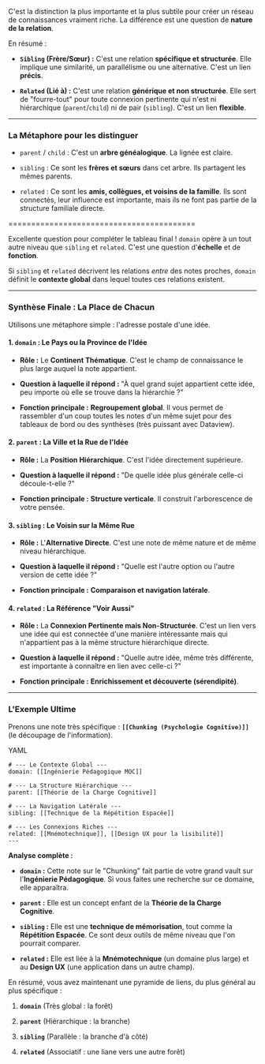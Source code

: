 

C'est la distinction la plus importante et la plus subtile pour créer un réseau de connaissances vraiment riche. La différence est une question de **nature de la relation**.

En résumé :

- **`Sibling` (Frère/Sœur) :** C'est une relation **spécifique et structurée**. Elle implique une similarité, un parallélisme ou une alternative. C'est un lien **précis**.
    
- **`Related` (Lié à) :** C'est une relation **générique et non structurée**. Elle sert de "fourre-tout" pour toute connexion pertinente qui n'est ni hiérarchique (`parent`/`child`) ni de pair (`sibling`). C'est un lien **flexible**.
    

---

### La Métaphore pour les distinguer

- `parent` / `child` : C'est un **arbre généalogique**. La lignée est claire.
    
- `sibling` : Ce sont les **frères et sœurs** dans cet arbre. Ils partagent les mêmes parents.
    
- `related` : Ce sont les **amis, collègues, et voisins de la famille**. Ils sont connectés, leur influence est importante, mais ils ne font pas partie de la structure familiale directe.


=========================================

Excellente question pour compléter le tableau final ! `domain` opère à un tout autre niveau que `sibling` et `related`. C'est une question d'**échelle** et de **fonction**.

Si `sibling` et `related` décrivent les relations _entre_ des notes proches, `domain` définit le **contexte global** dans lequel toutes ces relations existent.

---

### Synthèse Finale : La Place de Chacun

Utilisons une métaphore simple : l'adresse postale d'une idée.

#### 1. `domain` : Le Pays ou la Province de l'Idée

- **Rôle :** Le **Continent Thématique**. C'est le champ de connaissance le plus large auquel la note appartient.
    
- **Question à laquelle il répond :** "À quel grand sujet appartient cette idée, peu importe où elle se trouve dans la hiérarchie ?"
    
- **Fonction principale :** **Regroupement global**. Il vous permet de rassembler d'un coup toutes les notes d'un même sujet pour des tableaux de bord ou des synthèses (très puissant avec Dataview).
    

#### 2. `parent` : La Ville et la Rue de l'Idée

- **Rôle :** La **Position Hiérarchique**. C'est l'idée directement supérieure.
    
- **Question à laquelle il répond :** "De quelle idée plus générale celle-ci découle-t-elle ?"
    
- **Fonction principale :** **Structure verticale**. Il construit l'arborescence de votre pensée.
    

#### 3. `sibling` : Le Voisin sur la Même Rue

- **Rôle :** L'**Alternative Directe**. C'est une note de même nature et de même niveau hiérarchique.
    
- **Question à laquelle il répond :** "Quelle est l'autre option ou l'autre version de cette idée ?"
    
- **Fonction principale :** **Comparaison et navigation latérale**.
    

#### 4. `related` : La Référence "Voir Aussi"

- **Rôle :** La **Connexion Pertinente mais Non-Structurée**. C'est un lien vers une idée qui est connectée d'une manière intéressante mais qui n'appartient pas à la même structure hiérarchique directe.
    
- **Question à laquelle il répond :** "Quelle autre idée, même très différente, est importante à connaître en lien avec celle-ci ?"
    
- **Fonction principale :** **Enrichissement et découverte (sérendipité)**.
    

---

### L'Exemple Ultime

Prenons une note très spécifique : **`[[Chunking (Psychologie Cognitive)]]`** (le découpage de l'information).

YAML

```
# --- Le Contexte Global ---
domain: [[Ingénierie Pédagogique MOC]]

# --- La Structure Hiérarchique ---
parent: [[Théorie de la Charge Cognitive]]

# --- La Navigation Latérale ---
sibling: [[Technique de la Répétition Espacée]]

# --- Les Connexions Riches ---
related: [[Mnémotechnique]], [[Design UX pour la lisibilité]]
---
```

**Analyse complète :**

- **`domain` :** Cette note sur le "Chunking" fait partie de votre grand vault sur l'**Ingénierie Pédagogique**. Si vous faites une recherche sur ce domaine, elle apparaîtra.
    
- **`parent` :** Elle est un concept enfant de la **Théorie de la Charge Cognitive**.
    
- **`sibling` :** Elle est une **technique de mémorisation**, tout comme la **Répétition Espacée**. Ce sont deux outils de même niveau que l'on pourrait comparer.
    
- **`related` :** Elle est liée à la **Mnémotechnique** (un domaine plus large) et au **Design UX** (une application dans un autre champ).
    

En résumé, vous avez maintenant une pyramide de liens, du plus général au plus spécifique :

1. **`domain`** (Très global : la forêt)
    
2. **`parent`** (Hiérarchique : la branche)
    
3. **`sibling`** (Parallèle : la branche d'à côté)
    
4. **`related`** (Associatif : une liane vers une autre forêt)